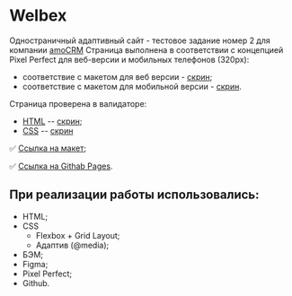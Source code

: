 # Welbex

Одностраничный адаптивный сайт - тестовое задание номер 2 для компании [amoCRM](https://www.amocrm.ru/)
Страница выполнена в соответствии с концепцией Pixel Perfect для веб-версии и мобильных телефонов (320px):
  * соответствие с макетом для веб версии - [скрин](https://ru.paste.pics/3b0d2ea9e1616633e1118b942dbc3f6c);
  * соответствие с макетом для мобильной версии - [скрин](https://ru.paste.pics/1149104743a07bae3e7eaa2b5f3adfbd).

Страница проверена в валидаторе: 
  * [HTML](https://validator.w3.org/) -- [скрин](https://ru.paste.pics/717a0274e88f65124cd1e61e0f36e71f);
  * [CSS](https://jigsaw.w3.org/css-validator/) -- [скрин](https://ru.paste.pics/d70fa84daa8a155fda1d76437d9837da) 

:white_check_mark: [Ссылка на макет](https://www.figma.com/file/ja6QtJ9gv2JuxSDIAClL1O/Welbex?type=design&mode=design&t=YZVQCvVVM5Sz5gs3-0);

:white_check_mark: [Ссылка на Githab Pages](https://vishnevetskayasasha.github.io/Welbex/welbex/index.html).

## При реализации работы использовались:
* HTML;
* CSS
  * Flexbox + Grid Layout;
  * Адаптив (@media);
* БЭМ;
* Figma;
* Pixel Perfect;
* Github.